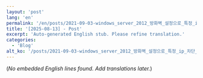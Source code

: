 ```yaml
---
layout: 'post'
lang: 'en'
permalink: '/en/posts/2021-09-03-windows_server_2012_방화벽_설정으로_특정_ip_차단_설정/'
title: '[2025-08-13] - Post'
excerpt: 'Auto-generated English stub. Please refine translation.'
categories:
  - 'Blog'
alt_ko: '/posts/2021-09-03-windows_server_2012_방화벽_설정으로_특정_ip_차단_설정/'
---
```


(*No embedded English lines found. Add translations later.*)
